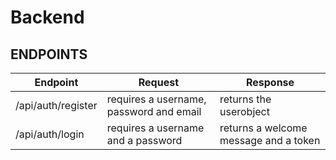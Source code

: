 # Backend

## ENDPOINTS

| Endpoint           | Request                                 | Response                              |
| ------------------ | --------------------------------------- | ------------------------------------- |
| /api/auth/register | requires a username, password and email | returns the userobject                |
| /api/auth/login    | requires a username and a password      | returns a welcome message and a token |
